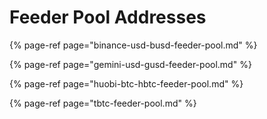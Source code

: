 # Feeder Pool Addresses

{% page-ref page="binance-usd-busd-feeder-pool.md" %}

{% page-ref page="gemini-usd-gusd-feeder-pool.md" %}

{% page-ref page="huobi-btc-hbtc-feeder-pool.md" %}

{% page-ref page="tbtc-feeder-pool.md" %}



